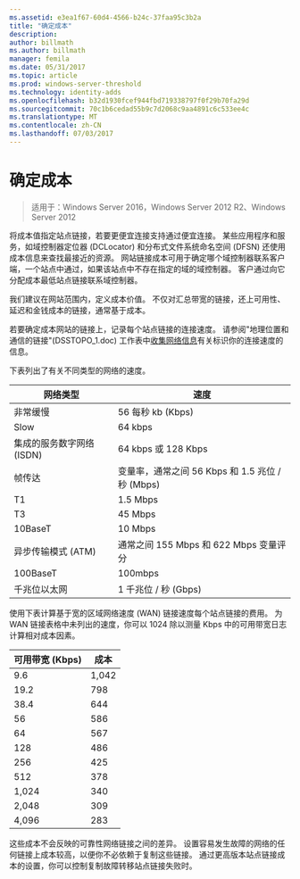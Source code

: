 ```yaml
---
ms.assetid: e3ea1f67-60d4-4566-b24c-37faa95c3b2a
title: "确定成本"
description: 
author: billmath
ms.author: billmath
manager: femila
ms.date: 05/31/2017
ms.topic: article
ms.prod: windows-server-threshold
ms.technology: identity-adds
ms.openlocfilehash: b32d1930fcef944fbd719338797f0f29b70fa29d
ms.sourcegitcommit: 70c1b6cedad55b9c7d2068c9aa4891c6c533ee4c
ms.translationtype: MT
ms.contentlocale: zh-CN
ms.lasthandoff: 07/03/2017
---
```

# <a name="determining-the-cost"></a>确定成本

>适用于：Windows Server 2016，Windows Server 2012 R2、Windows Server 2012

将成本值指定站点链接，若要更便宜连接支持通过便宜连接。 某些应用程序和服务，如域控制器定位器 (DCLocator) 和分布式文件系统命名空间 (DFSN) 还使用成本信息来查找最接近的资源。 网站链接成本可用于确定哪个域控制器联系客户端，一个站点中通过，如果该站点中不存在指定的域的域控制器。 客户通过向它分配成本最低站点链接联系域控制器。  
  
我们建议在网站范围内，定义成本价值。 不仅对汇总带宽的链接，还上可用性、延迟和金钱成本的链接，通常基于成本。  
  
若要确定成本网站的链接上，记录每个站点链接的连接速度。 请参阅"地理位置和通信的链接"(DSSTOPO_1.doc) 工作表中[收集网络信息](../../ad-ds/plan/Collecting-Network-Information.md)有关标识你的连接速度的信息。  
  
下表列出了有关不同类型的网络的速度。  
  
|网络类型|速度|  
|----------------|---------|  
|非常缓慢|56 每秒 kb (Kbps)|  
|Slow|64 kbps|  
|集成的服务数字网络 (ISDN)|64 kbps 或 128 Kbps|  
|帧传达|变量率，通常之间 56 Kbps 和 1.5 兆位 / 秒 (Mbps)|  
|T1|1.5 Mbps|  
|T3|45 Mbps|  
|10BaseT|10 Mbps|  
|异步传输模式 (ATM)|通常之间 155 Mbps 和 622 Mbps 变量评分|  
|100BaseT|100mbps|  
|千兆位以太网|1 千兆位 / 秒 (Gbps)|  
  
使用下表计算基于宽的区域网络速度 (WAN) 链接速度每个站点链接的费用。 为 WAN 链接表格中未列出的速度，你可以 1024 除以测量 Kbps 中的可用带宽日志计算相对成本因素。  
  
|可用带宽 (Kbps)|成本|  
|--------------------------------|--------|  
|9.6|1,042|  
|19.2|798|  
|38.4|644|  
|56|586|  
|64|567|  
|128|486|  
|256|425|  
|512|378|  
|1,024|340|  
|2,048|309|  
|4,096|283|  
  
这些成本不会反映的可靠性网络链接之间的差异。 设置容易发生故障的网络的任何链接上成本较高，以便你不必依赖于复制这些链接。 通过更高版本站点链接成本的设置，你可以控制复制故障转移站点链接失败时。  
  


